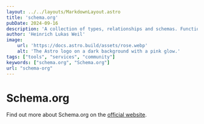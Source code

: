 ```yaml
---
layout: ../../layouts/MarkdownLayout.astro
title: 'schema.org'
pubDate: 2024-09-16
description: 'A collection of types, relationships and schemas. Functions as a basis to understanding entities defined in the Semantic Web.'
author: 'Heinrich Lukas Weil'
image:
    url: 'https://docs.astro.build/assets/rose.webp'
    alt: 'The Astro logo on a dark background with a pink glow.'
tags: ["tools", "services", "community"]
keywords: ["schema.org", "Schema.org"]
url: "schema-org"
---
```


# Schema.org

Find out more about Schema.org on the [official website](https://schema.org/).
